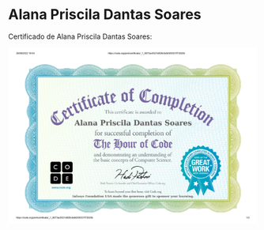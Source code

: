 # Alana Priscila Dantas Soares

Certificado de Alana Priscila Dantas Soares:

![Imagem do certificado Compute It de Alana Priscila Dantas Soares](certificado/alana-priscila-dantas-soares.jpg)

